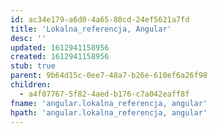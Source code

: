 ```yaml
---
id: ac34e179-a6d0-4a65-80cd-24ef5621a7fd
title: 'Lokalna_referencja, Angular'
desc: ''
updated: 1612941158956
created: 1612941158956
stub: true
parent: 9b64d15c-0ee7-48a7-b26e-610ef6a26f98
children:
  - a4f07767-5f82-4aed-b176-c7a042eaff8f
fname: 'angular.lokalna_referencja, angular'
hpath: 'angular.lokalna_referencja, angular'
---
```




